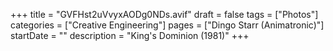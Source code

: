 +++
title = "GVFHst2uVvyxAODg0NDs.avif"
draft = false
tags = ["Photos"]
categories = ["Creative Engineering"]
pages = ["Dingo Starr (Animatronic)"]
startDate = ""
description = "King's Dominion (1981)"
+++
